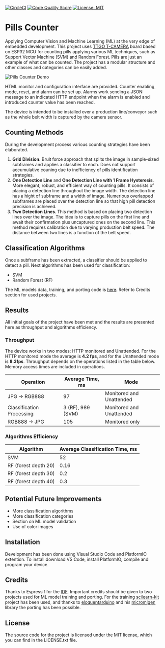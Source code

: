 [![CircleCI](https://circleci.com/gh/Vladislavo/pills_counter.svg?style=shield)](https://circleci.com/gh/Vladislavo/pills_counter)
[![Code Quality Score](https://www.code-inspector.com/project/23693/score/svg)](https://www.code-inspector.com/public/project/23693/pills_counter/dashboard)
[![License: MIT](https://img.shields.io/badge/License-MIT-green.svg)](https://opensource.org/licenses/MIT)

# Pills Counter

Applying Computer Vision and Machine Learning (ML) at the very edge of embedded development. This project uses [TTGO T-CAMERA](https://www.electronics-lab.com/ttgo-t-camera-esp32-cam-board-oled-ai-capabilities/ "TTGO T-CAMERA") board based on ESP32 MCU for counting pills applying various ML techniques, such as Support Vector Machine (SVM) and Random Forest. Pills are just an example of what can be counted. The project has a modular structure and other classes and categories can be easily added.

![Pills Counter Demo](demo/counter_demo.gif)

HTML monitor and configuration interface are provided. Counter enabling, mode, reset, and alarm can be set up. Alarms work sending a JSON message to an indicated HTTP endpoint when the alarm is enabled and introduced counter value has been reached.

The device is intended to be installed over a production line/conveyor such as the whole belt width is captured by the camera sensor.

## Counting Methods

During the development process various counting strategies have been elaborated.

1. __Grid Division__. Bruit force approach that splits the image in sample-sized subframes and applies a classifier to each. Does not support accumulative couning due to inefficiency of pills identification strategies. 
2. __One Detection Line__ and __One Detection Line with 1 Frame Hysteresis__. More elegant, robust, and efficient way of counting pills. It consists of placing a detection line throughout the image width. The detection line has a hight of subframe and a width of image. Numerious overlapped subframes are placed over the detection line so that high pill detection precision is achieved.
3. __Two Detection Lines__. This method is based on placing two detection lines over the image. The idea is to capture pills on the first line and await their confirmation plus uncaptured ones on the second line. This method requires calibration due to varying production belt speed. The distance between two lines is a function of the belt speed.

## Classification Algorithms

Once a subframe has been extracted, a classifier should be applied to detect a pill. Next algorithms has been used for classification:

- SVM
- Random Forest (RF)

The ML models data, training, and porting code is [here](https://github.com/Vladislavo/pills_counter_ml_model_training "here"). Refer to Credits section for used projects.

## Results

All initial goals of the project have been met and the results are presented here as throughput and algorithms efficiency.

### Throughput

The device works in two modes: HTTP monitored and Unattended. For the HTTP monitored mode the average is __4.2 fps__, and for the Unattended mode is __8.3fps__. Throughput depends on the operations listed in the table below. Memory access times are included in operations.

| Operation | Average Time, ms | Mode | 
|-----|-----|-----|
| JPG -> RGB888 | 97 | Monitored and Unattended |
| Classification Processing | 3 (RF), 989 (SVM) | Monitored and Unattended |
| RGB888 -> JPG | 105 | Monitored only |

### Algorithms Efficiency

| Algorithm | Average Classification Time, ms | 
|-----|-----|
| SVM | 52 |
| RF (forest depth 20) | 0.16 |
| RF (forest depth 30) | 0.2 |
| RF (forest depth 40) | 0.3 |

## Potential Future Improvements

- More classification algorithms
- More classification categories
- Section on ML model validation
- Use of color images

## Installation

Development has been done using Visual Studio Code and PlatformIO extention. To install download VS Code, install PlatformIO, compile and program your device.

## Credits

Thanks to Espressif for the [IDF](https://idf.espressif.com/ "Espressif IDF"). Important credits should be given to two projects used for ML model training and porting. For the training [scilearn-kit](https://scikit-learn.org/stable/index.html "scilearn-kit") project has been used, and thanks to [eloquentarduino](https://github.com/eloquentarduino "eloquentarduino") and his [micromlgen](https://github.com/eloquentarduino/micromlgen "micromlgen") library the porting has been possible.

## License

The source code for the project is licensed under the MIT license, which you can find in the LICENSE.txt file.